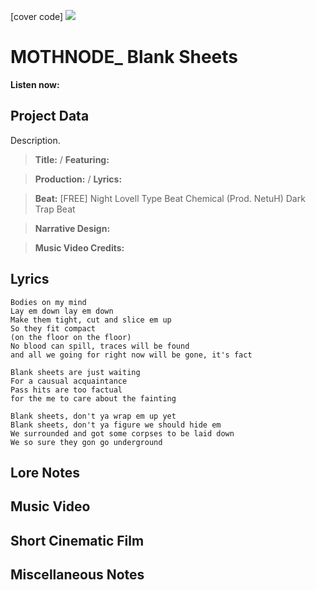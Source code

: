 [cover code] ![](57175019_319474918741616_8502199518755923887_n.jpg)

# MOTHNODE_ Blank Sheets

**Listen now:** 

## Project Data

Description.

> **Title:**  / **Featuring:** 

> **Production:**  / **Lyrics:** 

> **Beat:** [FREE] Night Lovell Type Beat Chemical (Prod. NetuH)  Dark Trap Beat

> **Narrative Design:**

> **Music Video Credits:**


## Lyrics

```
Bodies on my mind
Lay em down lay em down
Make them tight, cut and slice em up
So they fit compact
(on the floor on the floor)
No blood can spill, traces will be found
and all we going for right now will be gone, it's fact

Blank sheets are just waiting
For a causual acquaintance
Pass hits are too factual
for the me to care about the fainting

Blank sheets, don't ya wrap em up yet
Blank sheets, don't ya figure we should hide em
We surrounded and got some corpses to be laid down
We so sure they gon go underground

```

## Lore Notes

## Music Video

## Short Cinematic Film

## Miscellaneous Notes
